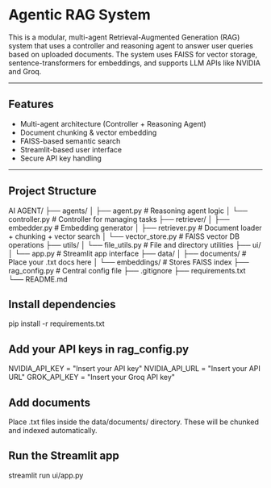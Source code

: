# Agentic RAG System

This is a modular, multi-agent Retrieval-Augmented Generation (RAG) system that uses a controller and reasoning agent to answer user queries based on uploaded documents. The system uses FAISS for vector storage, sentence-transformers for embeddings, and supports LLM APIs like NVIDIA and Groq.

---

## Features

- Multi-agent architecture (Controller + Reasoning Agent)
- Document chunking & vector embedding
- FAISS-based semantic search
- Streamlit-based user interface
- Secure API key handling

---

## Project Structure

AI AGENT/
├── agents/
│ ├── agent.py # Reasoning agent logic
│ └── controller.py # Controller for managing tasks
├── retriever/
│ ├── embedder.py # Embedding generator
│ ├── retriever.py # Document loader + chunking + vector search
│ └── vector_store.py # FAISS vector DB operations
├── utils/
│ └── file_utils.py # File and directory utilities
├── ui/
│ └── app.py # Streamlit app interface
├── data/
│ ├── documents/ # Place your .txt docs here
│ └── embeddings/ # Stores FAISS index
├── rag_config.py # Central config file
├── .gitignore
├── requirements.txt
└── README.md

## Install dependencies

pip install -r requirements.txt

## Add your API keys in rag_config.py

NVIDIA_API_KEY = "Insert your API key"
NVIDIA_API_URL = "Insert your API URL"
GROK_API_KEY = "Insert your Groq API key"

## Add documents

Place .txt files inside the data/documents/ directory. These will be chunked and indexed automatically.

## Run the Streamlit app

streamlit run ui/app.py

